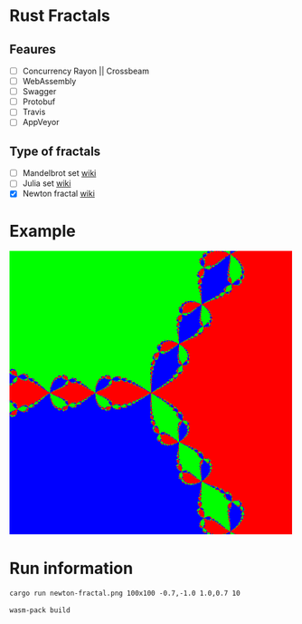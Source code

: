 # Rust Fractals

## Feaures

- [ ] Concurrency Rayon || Crossbeam
- [ ] WebAssembly
- [ ] Swagger
- [ ] Protobuf
- [ ] Travis
- [ ] AppVeyor

## Type of fractals

- [ ] Mandelbrot set [wiki](https://en.wikipedia.org/wiki/Mandelbrot_set)
- [ ] Julia set [wiki](https://en.wikipedia.org/wiki/Julia_set)
- [x] Newton fractal [wiki](https://en.wikipedia.org/wiki/Newton_fractal)

# Example

![Newtone](fractal-example.png)

# Run information

    cargo run newton-fractal.png 100x100 -0.7,-1.0 1.0,0.7 10
    
```
wasm-pack build
```

